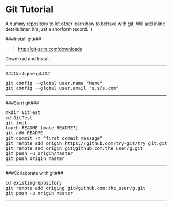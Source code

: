 Git Tutorial
============
A dummy repository to let other learn how to behave with git. Will add inline details later, it's just a shorform record. :)

###Install git###
> http://git-scm.com/downloads

Download and Install.

---

###Configure git###
<pre>
git config --global user.name "Name"
git config --global user.email "s.s@s.com"
</pre>
---
###Start git###

<pre>
mkdir GitTest
cd GitTest
git init
touch README (mate README?)
git add README
git commit -m "first commit message"
git remote add origin https://github.com/try-git/try_git.git
git remote and origin git@github.com:the_user/g.git
git push -u origin/master
git push origin master
</pre>
---
###Collaborate with git###
<pre>
cd existingrepository
git remote add origing git@github.com:the_user/g.git
git push -u origin master
</pre>
---
